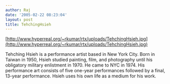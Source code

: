 ```yaml
---
author: Raj
date: '2005-02-22 08:23:04'
layout: post
title: TehchingHsieh
---
```


[http://www.hyperreal.org/~rkumar/rtx/uploads/TehchingHsieh.jpg](http://www.hyperreal.org/~rkumar/rtx/uploads/TehchingHsieh.jpg)

Tehching Hsieh is a performance artist based in New York City. Born in Taiwan in 1950, Hsieh studied painting, film, and photography until his obligatory military enlistment in 1970. He came to NYC in 1974. His performance art consists of five one-year performances followed by a final, 13-year performance. Hsieh uses his own life as a medium for his work.



